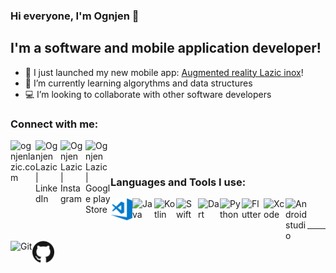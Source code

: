 ### Hi everyone, I'm Ognjen 👋


## I'm a software and mobile application developer!

- 🔭 I just launched my new mobile app: [Augmented reality Lazic inox][newapp]!
- 🌱 I’m currently learning algorythms and data structures 
- 💻 I’m looking to collaborate with other software developers


### Connect with me:

[<img align="left" alt="ognjenlazic.com" width="40px" src="https://www.google.com/url?sa=i&url=https%3A%2F%2Fwww.freeiconspng.com%2Fimages%2Fwebsite-icon&psig=AOvVaw1zqkCyLQ3x-65y0rcEd-gE&ust=1628789261721000&source=images&cd=vfe&ved=0CAsQjRxqFwoTCOCSjP6-qfICFQAAAAAdAAAAABAD" />][website]
[<img align="left" alt="Ognjen Lazic | LinkedIn" width="40px" src="https://upload.wikimedia.org/wikipedia/commons/c/ca/LinkedIn_logo_initials.png" />][linkedin]
[<img align="left" alt="Ognjen Lazic | Instagram" width="40px" src="https://upload.wikimedia.org/wikipedia/commons/thumb/e/e7/Instagram_logo_2016.svg/768px-Instagram_logo_2016.svg.png" />][instagram]
[<img align="left" alt="Ognjen Lazic | Google play Store" width="40px" src="https://i.pinimg.com/originals/71/42/62/714262829697e9749a4aa86b3c1f5538.png" />][googleplay]

<br />
<br />

### Languages and Tools I use:

<img align="left" alt="Visual Studio Code" width="35px" src="https://raw.githubusercontent.com/github/explore/80688e429a7d4ef2fca1e82350fe8e3517d3494d/topics/visual-studio-code/visual-studio-code.png" />
<img align="left" alt="Java" width="35px" src="https://logoeps.com/wp-content/uploads/2011/06/java-logo-vector.png" />
<img align="left" alt="Kotlin" width="35px" src="https://upload.wikimedia.org/wikipedia/commons/thumb/7/74/Kotlin_Icon.png/1024px-Kotlin_Icon.png" />
<img align="left" alt="Swift" width="35px" src="https://miro.medium.com/max/1138/1*6-G_o5PZSzppyfdLTbFu-A.png" />
<img align="left" alt="Dart" width="35px" src="https://upload.wikimedia.org/wikipedia/commons/7/7e/Dart-logo.png" />
<img align="left" alt="Python" width="35px" src="https://upload.wikimedia.org/wikipedia/commons/thumb/c/c3/Python-logo-notext.svg/2048px-Python-logo-notext.svg.png" />
<img align="left" alt="Flutter" width="35px" src="https://regency.capital/wp-content/uploads/2020/04/flutter-logo.png" />
<img align="left" alt="Xcode" width="35px" src="https://upload.wikimedia.org/wikipedia/en/0/0c/Xcode_icon.png" />
<img align="left" alt="Android studio" width="35px" src="https://2.bp.blogspot.com/-tzm1twY_ENM/XlCRuI0ZkRI/AAAAAAAAOso/BmNOUANXWxwc5vwslNw3WpjrDlgs9PuwQCLcBGAsYHQ/s1600/pasted%2Bimage%2B0.png" />
<img align="left" alt="Git" width="35px" src="https://git-scm.com/images/logos/downloads/Git-Icon-1788C.png" />
<img align="left" alt="GitHub" width="35px" src="https://raw.githubusercontent.com/github/explore/78df643247d429f6cc873026c0622819ad797942/topics/github/github.png" />


<br />
<br />


---

[website]: http://www.ognjenlazic.com
[instagram]: https://www.instagram.com/ognjenlazic_/
[linkedin]: https://www.linkedin.com/in/ognjen-lazi%C4%87-2918b71b9/
[newapp]: https://play.google.com/store/apps/details?id=com.ognjenlazic.lazicinox&hl=en_US&gl=US
[googleplay]: https://play.google.com/store/apps/developer?id=Ognjen+Lazi%C4%87&hl=en_US&gl=US
